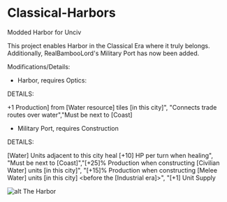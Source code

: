 # Classical-Harbors
Modded Harbor for Unciv

This project enables Harbor in the Classical Era where it truly belongs. Additionally, RealBambooLord's Military Port has now been added.

Modifications/Details:

- Harbor, requires Optics: 

DETAILS:

+1 Production] from [Water resource] tiles [in this city]",
			"Connects trade routes over water","Must be next to [Coast]
      
- Military Port, requires Construction

DETAILS:

[Water] Units adjacent to this city heal [+10] HP per turn when healing",
			    "Must be next to [Coast]","[+25]% Production when constructing [Civilian Water] units [in this city]",
			    "[+15]% Production when constructing [Melee Water] units [in this city] <before the [Industrial era]>",
			    "[+1] Unit Supply

![alt The Harbor](https://www.realmofhistory.com/wp-content/uploads/2016/07/Ostia-3-min.jpg?ezimgfmt=ng:webp/ngcb20://url/to/img.png)
